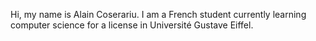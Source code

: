 Hi, my name is Alain Coserariu. I am a French student currently learning computer science for a license in Université Gustave Eiffel.

